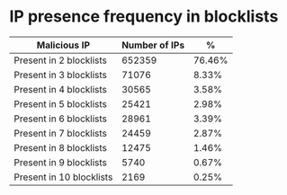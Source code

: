 # IP presence frequency in blocklists
| Malicious IP | Number of IPs | % |
|----|----|----|
| Present in 2 blocklists | 652359 | 76.46% |
| Present in 3 blocklists | 71076 | 8.33% |
| Present in 4 blocklists | 30565 | 3.58% |
| Present in 5 blocklists | 25421 | 2.98% |
| Present in 6 blocklists | 28961 | 3.39% |
| Present in 7 blocklists | 24459 | 2.87% |
| Present in 8 blocklists | 12475 | 1.46% |
| Present in 9 blocklists | 5740 | 0.67% |
| Present in 10 blocklists | 2169 | 0.25% |
